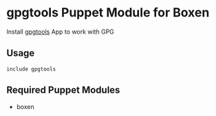 # gpgtools Puppet Module for Boxen

Install [gpgtools](https://www.gpgtools.org/index.html) App to work with GPG

## Usage

```puppet
include gpgtools
```

## Required Puppet Modules

* boxen

